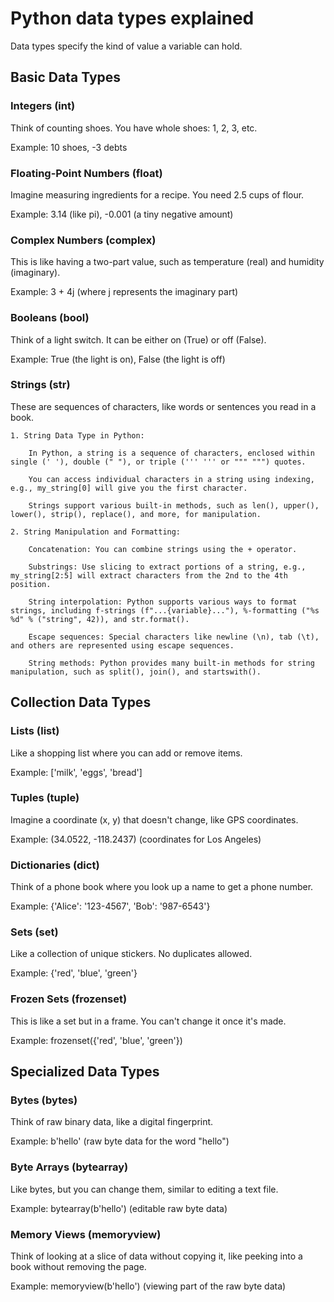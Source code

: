 # Python data types explained

Data types specify the kind of value a variable can hold.


## Basic Data Types

### Integers (int)
        
Think of counting shoes. You have whole shoes: 1, 2, 3, etc.

Example: 10 shoes, -3 debts


### Floating-Point Numbers (float)

Imagine measuring ingredients for a recipe. You need 2.5 cups of flour.

Example: 3.14 (like pi), -0.001 (a tiny negative amount)


### Complex Numbers (complex)

This is like having a two-part value, such as temperature (real) and humidity (imaginary).
        
Example: 3 + 4j (where j represents the imaginary part)


### Booleans (bool)

Think of a light switch. It can be either on (True) or off (False).
        
Example: True (the light is on), False (the light is off)


### Strings (str)
        
These are sequences of characters, like words or sentences you read in a book.
        
    1. String Data Type in Python:

        In Python, a string is a sequence of characters, enclosed within single (' '), double (" "), or triple (''' ''' or """ """) quotes.

        You can access individual characters in a string using indexing, e.g., my_string[0] will give you the first character.

        Strings support various built-in methods, such as len(), upper(), lower(), strip(), replace(), and more, for manipulation.

    2. String Manipulation and Formatting:

        Concatenation: You can combine strings using the + operator.

        Substrings: Use slicing to extract portions of a string, e.g., my_string[2:5] will extract characters from the 2nd to the 4th position.

        String interpolation: Python supports various ways to format strings, including f-strings (f"...{variable}..."), %-formatting ("%s %d" % ("string", 42)), and str.format().

        Escape sequences: Special characters like newline (\n), tab (\t), and others are represented using escape sequences.

        String methods: Python provides many built-in methods for string manipulation, such as split(), join(), and startswith().


## Collection Data Types


### Lists (list)
        
Like a shopping list where you can add or remove items.

Example: ['milk', 'eggs', 'bread']


### Tuples (tuple)
        
Imagine a coordinate (x, y) that doesn't change, like GPS coordinates.

Example: (34.0522, -118.2437) (coordinates for Los Angeles)


### Dictionaries (dict)
        
Think of a phone book where you look up a name to get a phone number.
        
Example: {'Alice': '123-4567', 'Bob': '987-6543'}


### Sets (set)
        
Like a collection of unique stickers. No duplicates allowed.

Example: {'red', 'blue', 'green'}


### Frozen Sets (frozenset)
        
This is like a set but in a frame. You can't change it once it's made.
        
Example: frozenset({'red', 'blue', 'green'})


## Specialized Data Types


### Bytes (bytes)
        
Think of raw binary data, like a digital fingerprint.
        
Example: b'hello' (raw byte data for the word "hello")


### Byte Arrays (bytearray)
        
Like bytes, but you can change them, similar to editing a text file.
        
Example: bytearray(b'hello') (editable raw byte data)


### Memory Views (memoryview)
        
Think of looking at a slice of data without copying it, like peeking into a book without removing the page.
        
Example: memoryview(b'hello') (viewing part of the raw byte data)
